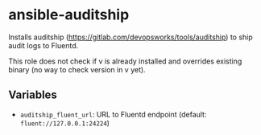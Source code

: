 # ansible-auditship

Installs auditship (https://gitlab.com/devopsworks/tools/auditship) to ship
audit logs to Fluentd.

This role does not check if v is already installed and overrides
existing binary (no way to check version in v yet).

## Variables

- `auditship_fluent_url`: URL to Fluentd endpoint (default: `fluent://127.0.0.1:24224`)

